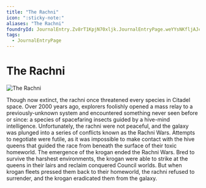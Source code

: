 ```yaml
---
title: "The Rachni"
icon: ":sticky-note:"
aliases: "The Rachni"
foundryId: JournalEntry.Zv8rT1KpjN70xljk.JournalEntryPage.weYYsNKfljAJcGXS
tags:
  - JournalEntryPage
---
```


# The Rachni
![The Rachni](/media/rachni.png)

Though now extinct, the rachni once threatened every species in Citadel space. Over 2000 years ago, explorers foolishly opened a mass relay to a previously-unknown system and encountered something never seen before or since: a species of spacefaring insects guided by a hive-mind intelligence.  Unfortunately, the rachni were not peaceful, and the galaxy was plunged into a series of conflicts known as the Rachni Wars. Attempts to negotiate were futile, as it was impossible to make contact with the hive queens that guided the race from beneath the surface of their toxic homeworld.  The emergence of the krogan ended the Rachni Wars. Bred to survive the harshest environments, the krogan were able to strike at the queens in their lairs and reclaim conquered Council worlds. But when krogan fleets pressed them back to their homeworld, the rachni refused to surrender, and the krogan eradicated them from the galaxy.
